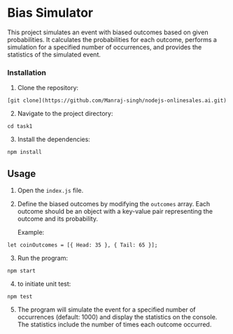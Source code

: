 # Bias Simulator

This project simulates an event with biased outcomes based on given probabilities. It calculates the probabilities for each outcome, performs a simulation for a specified number of occurrences, and provides the statistics of the simulated event.

### Installation

1. Clone the repository:

```
[git clone](https://github.com/Manraj-singh/nodejs-onlinesales.ai.git)
```

2. Navigate to the project directory:

```
cd task1
```

3. Install the dependencies:

```
npm install
```

## Usage

1. Open the `index.js` file.

2. Define the biased outcomes by modifying the `outcomes` array. Each outcome should be an object with a key-value pair representing the outcome and its probability.

   Example:

```
let coinOutcomes = [{ Head: 35 }, { Tail: 65 }];
```

3. Run the program:

```
npm start
```

4. to initiate unit test:

```
npm test
```

5. The program will simulate the event for a specified number of occurrences (default: 1000) and display the statistics on the console. The statistics include the number of times each outcome occurred.
